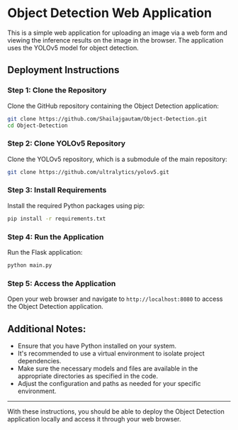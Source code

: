 

# Object Detection Web Application

This is a simple web application for uploading an image via a web form and viewing the inference results on the image in the browser. The application uses the YOLOv5 model for object detection.

## Deployment Instructions

### Step 1: Clone the Repository
Clone the GitHub repository containing the Object Detection application:

```bash
git clone https://github.com/Shailajgautam/Object-Detection.git
cd Object-Detection
```

### Step 2: Clone YOLOv5 Repository
Clone the YOLOv5 repository, which is a submodule of the main repository:

```bash
git clone https://github.com/ultralytics/yolov5.git
```

### Step 3: Install Requirements
Install the required Python packages using pip:

```bash
pip install -r requirements.txt
```

### Step 4: Run the Application
Run the Flask application:

```bash
python main.py
```

### Step 5: Access the Application
Open your web browser and navigate to `http://localhost:8080` to access the Object Detection application.

## Additional Notes:
- Ensure that you have Python installed on your system.
- It's recommended to use a virtual environment to isolate project dependencies.
- Make sure the necessary models and files are available in the appropriate directories as specified in the code.
- Adjust the configuration and paths as needed for your specific environment.

---

With these instructions, you should be able to deploy the Object Detection application locally and access it through your web browser.
